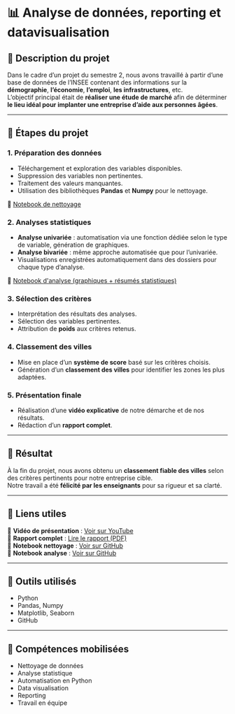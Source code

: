 # 📊 Analyse de données, reporting et datavisualisation

## 🎯 Description du projet

Dans le cadre d’un projet du semestre 2, nous avons travaillé à partir d’une base de données de l’INSEE contenant des informations sur la **démographie**, **l’économie**, **l’emploi**, **les infrastructures**, etc.  
L’objectif principal était de **réaliser une étude de marché** afin de déterminer **le lieu idéal pour implanter une entreprise d’aide aux personnes âgées**.

---

## 🧩 Étapes du projet

### 1. Préparation des données
- Téléchargement et exploration des variables disponibles.
- Suppression des variables non pertinentes.
- Traitement des valeurs manquantes.
- Utilisation des bibliothèques **Pandas** et **Numpy** pour le nettoyage.

🔗 [Notebook de nettoyage](https://github.com/diallothierno0223/PortfolioProject/blob/main/SAE206/version%20finale/jalon_1/nettoyage.ipynb)

### 2. Analyses statistiques
- **Analyse univariée** : automatisation via une fonction dédiée selon le type de variable, génération de graphiques.
- **Analyse bivariée** : même approche automatisée que pour l’univariée.
- Visualisations enregistrées automatiquement dans des dossiers pour chaque type d’analyse.

🔗 [Notebook d'analyse (graphiques + résumés statistiques)](https://github.com/diallothierno0223/PortfolioProject/blob/main/SAE206/version%20finale/jalon_2/analyse.ipynb)

### 3. Sélection des critères
- Interprétation des résultats des analyses.
- Sélection des variables pertinentes.
- Attribution de **poids** aux critères retenus.

### 4. Classement des villes
- Mise en place d’un **système de score** basé sur les critères choisis.
- Génération d’un **classement des villes** pour identifier les zones les plus adaptées.

### 5. Présentation finale
- Réalisation d’une **vidéo explicative** de notre démarche et de nos résultats.
- Rédaction d’un **rapport complet**.

---

## 🏁 Résultat

À la fin du projet, nous avons obtenu un **classement fiable des villes** selon des critères pertinents pour notre entreprise cible.  
Notre travail a été **félicité par les enseignants** pour sa rigueur et sa clarté.

---

## 🔗 Liens utiles

🎥 **Vidéo de présentation** : [Voir sur YouTube](https://youtu.be/3BGD3hc3c-s)  
📄 **Rapport complet** : [Lire le rapport (PDF)](https://github.com/diallothierno0223/PortfolioProject/blob/main/SAE206/version%20finale/jalon_4/Rapport_%C3%A9tape4.pdf)  
📓 **Notebook nettoyage** : [Voir sur GitHub](https://github.com/diallothierno0223/PortfolioProject/blob/main/SAE206/version%20finale/jalon_1/nettoyage.ipynb)  
📓 **Notebook analyse** : [Voir sur GitHub](https://github.com/diallothierno0223/PortfolioProject/blob/main/SAE206/version%20finale/jalon_2/analyse.ipynb)

---

## 👥 Outils utilisés

- Python
- Pandas, Numpy
- Matplotlib, Seaborn
- GitHub

---

## 🧠 Compétences mobilisées

- Nettoyage de données
- Analyse statistique
- Automatisation en Python
- Data visualisation
- Reporting
- Travail en équipe
